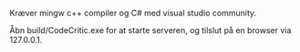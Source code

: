 Kræver mingw c++ compiler og C# med visual studio community.

Åbn build/CodeCritic.exe for at starte serveren, og tilslut på en browser via 127.0.0.1.
